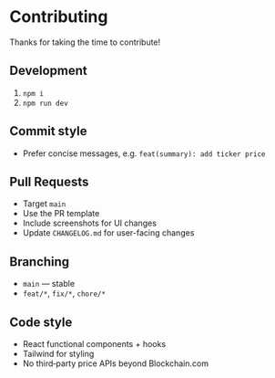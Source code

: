 # Contributing

Thanks for taking the time to contribute!

## Development
1. `npm i`
2. `npm run dev`

## Commit style
- Prefer concise messages, e.g. `feat(summary): add ticker price`

## Pull Requests
- Target `main`
- Use the PR template
- Include screenshots for UI changes
- Update `CHANGELOG.md` for user-facing changes

## Branching
- `main` — stable
- `feat/*`, `fix/*`, `chore/*`

## Code style
- React functional components + hooks
- Tailwind for styling
- No third‑party price APIs beyond Blockchain.com

